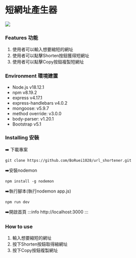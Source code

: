 短網址產生器
==
![](https://i.imgur.com/FFYGeXv.png)

### Features 功能
1. 使用者可以輸入想要縮短的網址
2. 使用者可以點擊Shorten按鈕獲得短網址
3. 使用者可以點擊Copy按鈕複製短網址

### Environment 環境建置
+ Node.js v18.12.1
+ npm v8.19.2
+ express v4.17.1
+ express-handlebars v4.0.2
+ mongoose: v5.9.7
+ method override: v3.0.0
+ body-parser: v1.20.1
+ Bootstrap v5.1

### Installing 安裝
:arrow_right: 下載專案
```
git clone https://github.com/BoRuei1028/url_shortener.git
```
:arrow_right:安裝nodemon 
```
npm install -g nodemon
```
:arrow_right:執行腳本(執行nodemon app.js)
```
npm run dev 
```
:arrow_right:開啟首頁
:::info
http://localhost:3000
:::
 
### How to use
1. 輸入想要縮短的網址
2. 按下Shorten按鈕取得縮網址
3. 按下Copy按鈕複製網址



